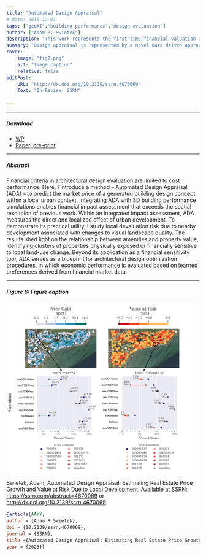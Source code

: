 ```yaml
---
title: "Automated Design Appraisal" 
# date: 2015-12-01
tags: ["geoAI","building-performance","design evaluation"]
author: ["Adam R. Swietek"]
description: "This work represents the first-time financial valuation is integrated within architectural design evaluation. In review" 
summary: "Design appraisal is represented by a novel data-driven approach that predicts prices of procedurally generated building designs, using learned estimates of financial preference of design performance. " 
cover:
    image: "fig2.png"
    alt: "Image caption"
    relative: false
editPost:
    URL: "http://dx.doi.org/10.2139/ssrn.4670069"
    Text: "In-Review. SSRN"

---
```


---

##### Download

+ [WP](https://www.dropbox.com/preview/PhD/working_papers_shared/ADA_manuscript.pdf)
+ [Paper, pre-print](http://dx.doi.org/10.2139/ssrn.4670069)
<!-- + [Online appendix](appendix2.pdf) -->
<!-- + [Code and data](https://github.com/pmichaillat/unemployment-gap) -->

---

##### Abstract

Financial criteria in architectural design evaluation are limited to cost performance. Here, I introduce a method – Automated Design Appraisal (ADA) – to predict the market price of a generated building design concept within a local urban context. Integrating ADA with 3D building performance simulations enables financial impact assessment that exceeds the spatial resolution of previous work. Within an integrated impact assessment, ADA measures the direct and localized effect of urban development. To demonstrate its practical utility, I study local devaluation risk due to nearby development associated with changes to visual landscape quality. The results shed light on the relationship between amenities and property value, identifying clusters of properties physically exposed or financially sensitive to local land-use change. Beyond its application as a financial sensitivity tool, ADA serves as a blueprint for architectural design optimization procedures, in which economic performance is evaluated based on learned preferences derived from financial market data. 



---

##### Figure 6: Figure caption

![](fig6.png)

<!-- ---

<!-- ##### Citation -->

Swietek, Adam, Automated Design Appraisal: Estimating Real Estate Price Growth and Value at Risk Due to Local Development. Available at SSRN: https://ssrn.com/abstract=4670069 or http://dx.doi.org/10.2139/ssrn.4670069

```BibTeX
@article{AAYY,
author = {Adam R Swietek},
doi = {10.2139/ssrn.4670069},
journal = {SSRN},
title ={Automated Design Appraisal: Estimating Real Estate Price Growth and Value at Risk Due to Local Development.},
year = {2023}}
``` 

<!-- ---
number = {Issue},
pages = {XXX--YYY},
volume = {Volume},
##### Related material

+ [Lecture Presentation](https://youtu.be/o8qmGErEjCQ?si=abJYgBgNjCpOQZuO&t=69) -->

